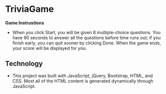 # TriviaGame

**Game Instrustions**

- When you click Start, you will be given 8 multiple-choice questions. You have 90 seconds to answer all the questions before time runs out; if you finish early, you can quit sooner by clicking Done. When the game ends, your score will be displayed for you.

## Technology

- This project was built with JavaScript, jQuery, Bootstrap, HTML, and CSS. Most all of the HTML content is generated dynamically through JavaScript.
